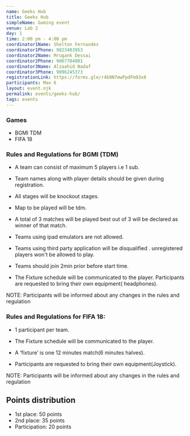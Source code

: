 ```yaml
---
name: Geeks Hub
title: Geeks Hub
simpleName: Gaming event
venue: Lab 2
day: 1
time: 2:00 pm - 4:00 pm
coordinator1Name: Shelton Fernandes
coordinator1Phone: 9823403953
coordinator2Name: Mrugank Dessai
coordinator2Phone: 9067704001
coordinator3Name: Alzaahid Nadaf
coordinator3Phone: 9096245373
registrationLink: https://forms.gle/r4b8N7mwPpdFm93x8
participants: Max 6
layout: event.njk
permalink: events/geeks-hub/
tags: events
---
```


### Games

- BGMI TDM
- FIFA 18

### Rules and Regulations for BGMI (TDM)

- A team can consist of maximum 5 players i.e 1 sub.
- Team names along with player details should be given during registration.
- All stages will be knockout stages.
- Map to be played will be tdm.
- A total of 3 matches will be played best out of 3 will be declared as winner of that match.
- Teams using ipad emulators are not allowed.
- Teams using third party application will be disqualified . unregistered players won't be allowed to play.
- Teams should join 2min prior before start time.

- The Fixture schedule will be communicated to the player.
  Participants are requested to bring their own equipment( headphones).

NOTE: Participants will be informed about any changes in the rules and regulation

### Rules and Regulations for FIFA 18:

- 1 participant per team.

- The Fixture schedule will be communicated to the player.

- A ‘fixture’ is one 12 minutes match(6 minutes halves).

- Participants are requested to bring their own equipment(Joystick).

NOTE: Participants will be informed about any changes in the rules and regulation

## Points distribution

- 1st place: 50 points
- 2nd place: 35 points
- Participation: 20 points
